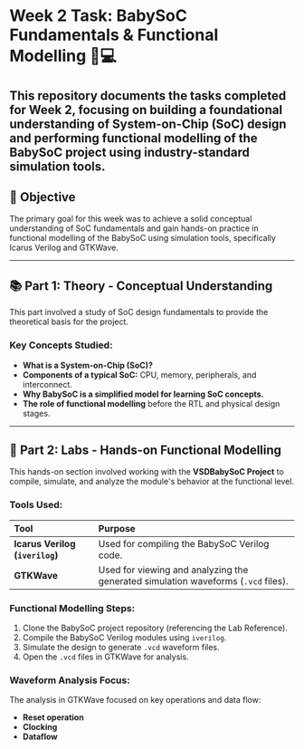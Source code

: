 # Week 2 Task: BabySoC Fundamentals & Functional Modelling 🧠💻

This repository documents the tasks completed for Week 2, focusing on building a foundational understanding of **System-on-Chip (SoC) design** and performing **functional modelling** of the **BabySoC** project using industry-standard simulation tools. 
---

## 🎯 Objective

The primary goal for this week was to achieve a solid conceptual understanding of SoC fundamentals and gain hands-on practice in functional modelling of the BabySoC using simulation tools, specifically Icarus Verilog and GTKWave. 

---

## 📚 Part 1: Theory - Conceptual Understanding

This part involved a study of SoC design fundamentals to provide the theoretical basis for the project.

### Key Concepts Studied:

* **What is a System-on-Chip (SoC)?** 
* **Components of a typical SoC:** CPU, memory, peripherals, and interconnect.
* **Why BabySoC is a simplified model for learning SoC concepts.**
* **The role of functional modelling** before the RTL and physical design stages. 

---

## 🧪 Part 2: Labs - Hands-on Functional Modelling

This hands-on section involved working with the **VSDBabySoC Project** to compile, simulate, and analyze the module's behavior at the functional level.

### Tools Used:

| Tool | Purpose |
| :--- | :--- |
| **Icarus Verilog (`iverilog`)** | Used for compiling the BabySoC Verilog code. |
| **GTKWave** | Used for viewing and analyzing the generated simulation waveforms (`.vcd` files). |

### Functional Modelling Steps:

1.  Clone the BabySoC project repository (referencing the Lab Reference). 
2.  Compile the BabySoC Verilog modules using `iverilog`. 
3.  Simulate the design to generate `.vcd` waveform files. 
4.  Open the `.vcd` files in GTKWave for analysis. 

### Waveform Analysis Focus:
The analysis in GTKWave focused on key operations and data flow: 

* **Reset operation** 
* **Clocking** 
* **Dataflow**
